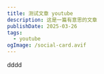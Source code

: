 ```yaml
---
title: 测试文章 youtube
description: 这是一篇有意思的文章
publishDate: 2025-03-26
tags:
  - youtube
ogImage: /social-card.avif
---
```

dddd
